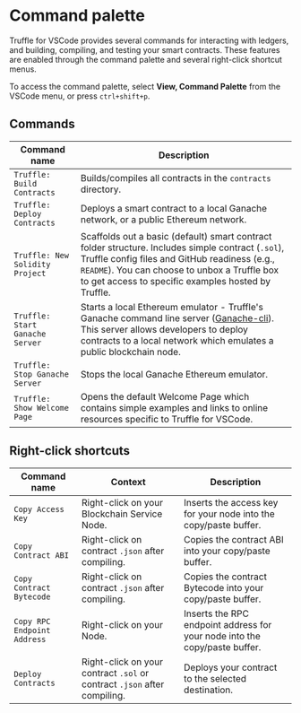 <style>
    .md-typeset table:not([class]) {
        background-color: var(--md-primary-fg-color);
    }
</style>

# Command palette

Truffle for VSCode provides several commands for interacting with ledgers, and building, compiling,
and testing your smart contracts.
These features are enabled through the command palette and several right-click shortcut menus.

To access the command palette, select **View, Command Palette** from the VSCode menu, or press
`ctrl+shift+p`.

## Commands

| Command name                    | Description                                                                                                                                                                                                                                                                |
| ------------------------------- | ---------------------------------------------------------------------------------------------------------------------------------------------------------------------------------------------------------------------------------------------------------------------------|
| `Truffle: Build Contracts`      | Builds/compiles all contracts in the `contracts` directory.                                                                                                                                                                                                                |
| `Truffle: Deploy Contracts`     | Deploys a smart contract to a local Ganache network, or a public Ethereum network.                                                                                                                                                                                         |
| `Truffle: New Solidity Project` | Scaffolds out a basic (default) smart contract folder structure. Includes simple contract (`.sol`), Truffle config files and GitHub readiness (e.g., `README`). You can choose to unbox a Truffle box to get access to specific examples hosted by Truffle.                |
| `Truffle: Start Ganache Server` | Starts a local Ethereum emulator - Truffle's Ganache command line server ([Ganache-cli](https://github.com/trufflesuite/ganache-cli/blob/master/README.md)). This server allows developers to deploy contracts to a local network which emulates a public blockchain node. |
| `Truffle: Stop Ganache Server`  | Stops the local Ganache Ethereum emulator.                                                                                                                                                                                                                                 |
| `Truffle: Show Welcome Page`    | Opens the default Welcome Page which contains simple examples and links to online resources specific to Truffle for VSCode.                                                                                                                                                |

## Right-click shortcuts

| Command name                | Context                                                                  | Description                                                                |
| --------------------------- | ------------------------------------------------------------------------ | -------------------------------------------------------------------------- |
| `Copy Access Key`           | Right-click on your Blockchain Service Node.                             | Inserts the access key for your node into the copy/paste buffer.           |
| `Copy Contract ABI`         | Right-click on contract `.json` after compiling.                         | Copies the contract ABI into your copy/paste buffer.                       |
| `Copy Contract Bytecode`    | Right-click on contract `.json` after compiling.                         | Copies the contract Bytecode into your copy/paste buffer.                  |
| `Copy RPC Endpoint Address` | Right-click on your Node.                                                | Inserts the RPC endpoint address for your node into the copy/paste buffer. |
| `Deploy Contracts`          | Right-click on your contract `.sol` or contract `.json` after compiling. | Deploys your contract to the selected destination.                         |
